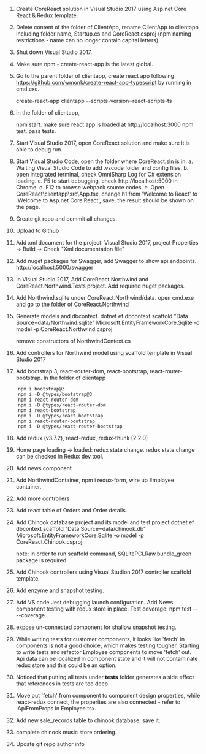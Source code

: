 1. Create CoreReact solution in Visual Studio 2017 using Asp.net Core React & Redux template.
   
2. Delete content of the folder of ClientApp, 
	rename ClientApp to clientapp including folder name, Startup.cs and CoreReact.csproj
	(npm naming restrictions - name can no longer contain capital letters)

3. Shut down Visual Studio 2017.	

4. Make sure npm - create-react-app is the latest global.

5. Go to the parent folder of clientapp, 
    create react app following https://github.com/wmonk/create-react-app-typescript by running
	in cmd.exe.
	
	create-react-app clientapp --scripts-version=react-scripts-ts
	
6. in the folder of clientapp, 
	
    npm start. make sure react app is loaded at http://localhost:3000
	npm test. pass tests.

7. Start Visual Studio 2017, open CoreReact solution and make sure it is able to debug run.

8. Start Visual Studio Code, open the folder where CoreReact.sln is in. 
	a. Waiting Visual Studio Code to add .vscode folder and config files.
	b. open integrated terminal, check OmniSharp Log for C# extension loading. 
	c. F5 to start debugging, check http://localhost:5000 in Chrome. 
	d. F12 to browse webpack source codes.
	e. Open CoreReact\clientapp\src\App.tsx, change h1 from 'Welcome to React' to 
	    'Welcome to Asp.net Core React', save, the result should be shown on the page.

9. Create git repo and commit all changes.

10. Upload to Github

11. Add xml document for the project. Visual Studio 2017, project Properties -> Build -> Check "Xml documentation file"

12. Add nuget packages for Swagger, add Swagger to show api endpoints.
    http://localhost:5000/swagger
	
13. In Visual Studio 2017, Add CoreReact.Northwind and CoreReact.Northwind.Tests project. Add required nuget packages.

14. Add Northwind.sqlite under CoreReact.Northwind/data. open cmd.exe and go to the folder of CoreReact.Northwind

15. Generate models and dbcontext.
	dotnet ef dbcontext scaffold "Data Source=data/Northwind.sqlite" Microsoft.EntityFrameworkCore.Sqlite -o model -p CoreReact.Northwind.csproj

	remove constructors of NorthwindContext.cs

16. Add controllers for Northwind model using scaffold template in Visual Studio 2017 

17. Add bootstrap 3, react-router-dom, react-bootstrap, react-router-bootstrap. In the folder of clientapp
```
    npm i bootstrap@3
	npm i -D @types/bootstrap@3
	npm i react-router-dom
	npm i -D @types/react-router-dom
	npm i react-bootstrap
	npm i -D @types/react-bootstrap
	npm i react-router-bootstrap
	npm i -D @types/react-router-bootstrap
```

18. Add redux (v3.7.2), react-redux, redux-thunk (2.2.0)

19. Home page loading -> loaded: redux state change. redux state change can be checked in Redux dev tool.

20. Add news component

21. Add NorthwindContainer, npm i redux-form, wire up Employee container.

22. Add more controllers

23. Add react table of Orders and Order details.

24. Add Chinook database project and its model and test project
	dotnet ef dbcontext scaffold "Data Source=data/chinook.db" Microsoft.EntityFrameworkCore.Sqlite -o model -p CoreReact.Chinook.csproj

	note: in order to run scaffold command, SQLitePCLRaw.bundle_green package is required.

25. Add Chinook controllers using Visual Studion 2017 controller scaffold template.

26. Add enzyme and snapshot testing.

27. Add VS code Jest debugging launch configuration. Add News component testing with redux store in place.
	Test coverage: npm test -- --coverage

28. expose un-connected component for shallow snapshot testing. 

29. While writing tests for customer components, it looks like 'fetch' in components is not a good choice, which makes testing tougher. Starting to write tests and refactor Employee components to move 'fetch' out. Api data can be localized in component state and it will not contaminate redux store and this could be an option.

30. Noticed that putting all tests under __tests__ folder generates a side effect that references in tests are too deep.

31. Move out 'fetch' from component to component design properties, while react-redux connect, the properites are also connected - refer to IApiFromProps in Employee.tsx.

32. Add new sale_records table to chinook database. save it.

33. complete chinook music store ordering.
34. Update git repo author info




